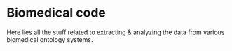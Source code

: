 # Biomedical code

Here lies all the stuff related to extracting & analyzing the data from 
various biomedical ontology systems.
